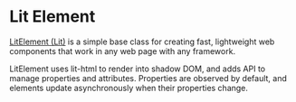 # Lit Element

[LitElement (Lit)](https://lit.dev/) is a simple base class for creating fast, lightweight web components that work in any web page with any framework.
     

LitElement uses lit-html to render into shadow DOM, and adds API to manage properties and attributes. Properties are observed by default, and elements update asynchronously when their properties change.
            




